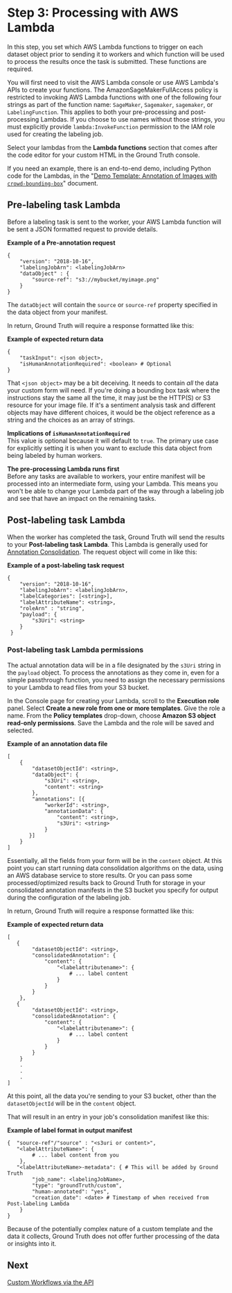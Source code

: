 # Step 3: Processing with AWS Lambda<a name="sms-custom-templates-step3"></a>

In this step, you set which AWS Lambda functions to trigger on each dataset object prior to sending it to workers and which function will be used to process the results once the task is submitted\. These functions are required\.

You will first need to visit the AWS Lambda console or use AWS Lambda's APIs to create your functions\. The AmazonSageMakerFullAccess policy is restricted to invoking AWS Lambda functions with one of the following four strings as part of the function name: `SageMaker`, `Sagemaker`, `sagemaker`, or `LabelingFunction`\. This applies to both your pre\-processing and post\-processing Lambdas\. If you choose to use names without those strings, you must explicitly provide `lambda:InvokeFunction` permission to the IAM role used for creating the labeling job\.

Select your lambdas from the **Lambda functions** section that comes after the code editor for your custom HTML in the Ground Truth console\.

If you need an example, there is an end\-to\-end demo, including Python code for the Lambdas, in the "[Demo Template: Annotation of Images with `crowd-bounding-box`](sms-custom-templates-step2-demo1.md)" document\.

## Pre\-labeling task Lambda<a name="sms-custom-templates-step3-prelambda"></a>

Before a labeling task is sent to the worker, your AWS Lambda function will be sent a JSON formatted request to provide details\.

**Example of a Pre\-annotation request**  

```
{
    "version": "2018-10-16",
    "labelingJobArn": <labelingJobArn>
    "dataObject" : {
        "source-ref": "s3://mybucket/myimage.png"
    }
}
```

The `dataObject` will contain the `source` or `source-ref` property specified in the data object from your manifest\.

In return, Ground Truth will require a response formatted like this:

**Example of expected return data**  

```
{
    "taskInput": <json object>,
    "isHumanAnnotationRequired": <boolean> # Optional
}
```

That `<json object>` may be a bit deceiving\. It needs to contain *all* the data your custom form will need\. If you're doing a bounding box task where the instructions stay the same all the time, it may just be the HTTP\(S\) or S3 resource for your image file\. If it's a sentiment analysis task and different objects may have different choices, it would be the object reference as a string and the choices as an array of strings\.

**Implications of `isHumanAnnotationRequired`**  
 This value is optional because it will default to `true`\. The primary use case for explicitly setting it is when you want to exclude this data object from being labeled by human workers\. 

**The pre\-processing Lambda runs first**  
 Before any tasks are available to workers, your entire manifest will be processed into an intermediate form, using your Lambda\. This means you won't be able to change your Lambda part of the way through a labeling job and see that have an impact on the remaining tasks\. 

## Post\-labeling task Lambda<a name="sms-custom-templates-step3-postlambda"></a>

When the worker has completed the task, Ground Truth will send the results to your **Post\-labeling task Lambda**\. This Lambda is generally used for [Annotation Consolidation](sms-annotation-consolidation.md)\. The request object will come in like this:

**Example of a post\-labeling task request**  

```
{
    "version": "2018-10-16",
    "labelingJobArn": <labelingJobArn>,
    "labelCategories": [<string>],
    "labelAttributeName": <string>,
    "roleArn" : "string",
    "payload": {
        "s3Uri": <string>
    }
 }
```

### Post\-labeling task Lambda permissions<a name="sms-custom-templates-step3-postlambda-perms"></a>

The actual annotation data will be in a file designated by the `s3Uri` string in the `payload` object\. To process the annotations as they come in, even for a simple passthrough function, you need to assign the necessary permissions to your Lambda to read files from your S3 bucket\.

In the Console page for creating your Lambda, scroll to the **Execution role** panel\. Select **Create a new role from one or more templates**\. Give the role a name\. From the **Policy templates** drop\-down, choose **Amazon S3 object read\-only permissions**\. Save the Lambda and the role will be saved and selected\.

**Example of an annotation data file**  

```
[
    {
        "datasetObjectId": <string>,
        "dataObject": {
            "s3Uri": <string>,
            "content": <string>
        },
        "annotations": [{
            "workerId": <string>,
            "annotationData": {
                "content": <string>,
                "s3Uri": <string>
            }
       }]
    }
]
```
Essentially, all the fields from your form will be in the `content` object\. At this point you can start running data consolidation algorithms on the data, using an AWS database service to store results\. Or you can pass some processed/optimized results back to Ground Truth for storage in your consolidated annotation manifests in the S3 bucket you specify for output during the configuration of the labeling job\.

In return, Ground Truth will require a response formatted like this:

**Example of expected return data**  

```
[
   {        
        "datasetObjectId": <string>,
        "consolidatedAnnotation": {
            "content": {
                "<labelattributename>": {
                    # ... label content
                }
            }
        }
    },
   {        
        "datasetObjectId": <string>,
        "consolidatedAnnotation": {
            "content": {
                "<labelattributename>": {
                    # ... label content
                }
            }
        }
    }
    .
    .
    .
]
```
At this point, all the data you're sending to your S3 bucket, other than the `datasetObjectId` will be in the `content` object\.

That will result in an entry in your job's consolidation manifest like this:

**Example of label format in output manifest**  

```
{  "source-ref"/"source" : "<s3uri or content>", 
   "<labelAttributeName>": {
        # ... label content from you
    },   
   "<labelAttributeName>-metadata": { # This will be added by Ground Truth
        "job_name": <labelingJobName>,
        "type": "groundTruth/custom",
        "human-annotated": "yes", 
        "creation_date": <date> # Timestamp of when received from Post-labeling Lambda
    }
}
```

Because of the potentially complex nature of a custom template and the data it collects, Ground Truth does not offer further processing of the data or insights into it\.

## Next<a name="templates-step3-next"></a>

[Custom Workflows via the API](sms-custom-templates-step4.md)
